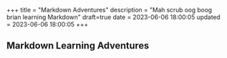 +++
title = "Markdown Adventures"
description = "Mah scrub oog boog brian learning Markdown"
draft=true
date = 2023-06-06 18:00:05
updated = 2023-06-06 18:00:05
+++

## Markdown Learning Adventures
